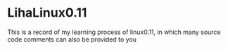 # LihaLinux0.11
This is a record of my learning process of linux0.11, in which many source code comments can also be provided to you
